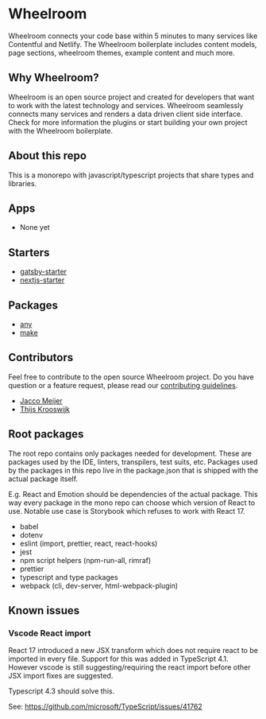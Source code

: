 # Wheelroom

Wheelroom connects your code base within 5 minutes to many services like
Contentful and Netlify. The Wheelroom boilerplate includes content models, page
sections, wheelroom themes, example content and much more.

## Why Wheelroom?

Wheelroom is an open source project and created for developers that want to work
with the latest technology and services. Wheelroom seamlessly connects many
services and renders a data driven client side interface. Check for more
information the plugins or start building your own project with the Wheelroom
boilerplate.

## About this repo

This is a monorepo with javascript/typescript projects that share types and
libraries.

## Apps

- None yet

## Starters

- [gatsby-starter](./starters/gatsby-starter/README.md)
- [nextjs-starter](./starters/nextjs-starter/README.md)

## Packages

- [any](./packages/any/README.md)
- [make](./packages/make/README.md)

## Contributors

Feel free to contribute to the open source Wheelroom project. Do you have
question or a feature request, please read our [contributing guidelines](./CONTRIBUTING.md).

- [Jacco Meijer](https://github.com/jaccomeijer)
- [Thijs Krooswijk](https://github.com/thijskrooswijk)

## Root packages

The root repo contains only packages needed for development. These are packages
used by the IDE, linters, transpilers, test suits, etc. Packages used by the
packages in this repo live in the package.json that is shipped with the actual
package itself.

E.g. React and Emotion should be dependencies of the actual package. This way
every package in the mono repo can choose which version of React to use. Notable
use case is Storybook which refuses to work with React 17.

- babel
- dotenv
- eslint (import, prettier, react, react-hooks)
- jest
- npm script helpers (npm-run-all, rimraf)
- prettier
- typescript and type packages
- webpack (cli, dev-server, html-webpack-plugin)

## Known issues

### Vscode React import

React 17 introduced a new JSX transform which does not require react to be
imported in every file. Support for this was added in TypeScript 4.1. However
vscode is still suggesting/requiring the react import before other JSX import
fixes are suggested.

Typescript 4.3 should solve this.

See: https://github.com/microsoft/TypeScript/issues/41762
